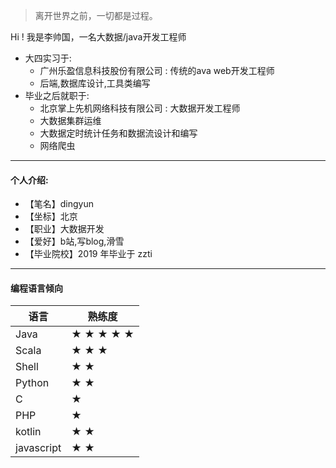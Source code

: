 > 离开世界之前，一切都是过程。

Hi ! 我是李帅国，一名大数据/java开发工程师
* 大四实习于:
    * 广州乐盈信息科技股份有限公司 : 传统的ava web开发工程师
    * 后端,数据库设计,工具类编写
* 毕业之后就职于:
    * 北京掌上先机网络科技有限公司 : 大数据开发工程师
    * 大数据集群运维
    * 大数据定时统计任务和数据流设计和编写
    * 网络爬虫

----------------------------------------------------------------
#### 个人介绍:

* 【笔名】dingyun
* 【坐标】北京
* 【职业】大数据开发
* 【爱好】b站,写blog,滑雪
* 【毕业院校】2019 年毕业于 zzti

----------------------------------------------------------------

#### 编程语言倾向
| 语言       | 熟练度    |
| ---------- | --------- |
| Java       | ★ ★ ★ ★ ★ |
| Scala      | ★ ★ ★     |
| Shell      | ★ ★       |
| Python     | ★ ★       |
| C          | ★         |
| PHP        | ★         |
| kotlin     | ★ ★       |
| javascript | ★ ★       |